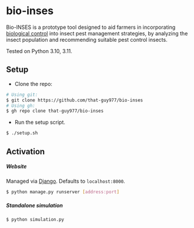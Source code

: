 # bio-inses

Bio-INSES is a prototype tool designed to aid farmers in incorporating [biological control](https://en.wikipedia.org/wiki/Biological_pest_control) into insect pest management strategies, by analyzing the insect population and recommending suitable pest control insects.

Tested on Python 3.10, 3.11.

## Setup

- Clone the repo:
```sh
# Using git:
$ git clone https://github.com/that-guy977/bio-inses
# Using gh:
$ gh repo clone that-guy977/bio-inses
```
- Run the setup script.
```sh
$ ./setup.sh
```

## Activation

##### Website

Managed via [Django](https://www.djangoproject.com/).
Defaults to `localhost:8000`.
```sh
$ python manage.py runserver [address:port]
```

##### Standalone simulation

```sh
$ python simulation.py
```
